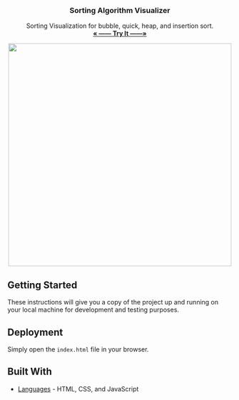 <br />
<p align="center">
  <h3 align="center"> Sorting Algorithm Visualizer
 </h3>
  <p align="center">
    Sorting Visualization for bubble, quick, heap, and insertion sort.
    <br />
    <a href="https://blakley.github.io/Sort-Visualizer/"><strong>« —— Try It  ——»</strong></a>
    <br />
  </p>
</p
<br />

<p align="center">
  <img src="https://media.giphy.com/media/rEzzIIpQWFx2CPcoPd/giphy.gif" width=500>
</p>

## Getting Started

These instructions will give you a copy of the project up and running on
your local machine for development and testing purposes.

## Deployment

Simply open the ```index.html``` file in your browser.

## Built With

  - [Languages](https://www.w3schools.com/html/html_scripts.asp) - HTML, CSS, and JavaScript

